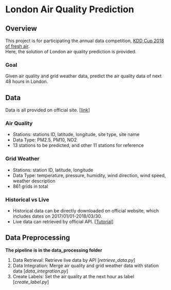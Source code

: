 # London Air Quality Prediction

## Overview
This project is for participating the annual data competition, [KDD Cup 2018 of fresh air](https://biendata.com/competition/kdd_2018/).  
Here, the solution of London air quality prediction is provided. 

### Goal  
Given air quality and grid weather data, predict the air quality data of next 48 hours in London.

## Data
Data is all provided on official site. [[link](https://biendata.com/competition/kdd_2018/data/)]
### Air Quality
  - Stations: stations ID, latitude, longitude, site type, site name 
  - Data Type: PM2.5, PM10, NO2
  - 13 stations to be predicted, and other 11 stations for reference
### Grid Weather
  - Stations: station ID, latitude, longitude
  - Data Type: temperature, pressure, humidity, wind direction, wind speed, weather description
  - 861 grids in total
### Historical vs Live
  - Historical data can be directly downloaded on official website, which includes dates on 2017/01/01-2018/03/30.
  - Live data can retrieved by official API. [[Tutorial](https://biendata.com/forum/view_post_category/9)]

## Data Preprocessing
**The pipeline is in the data_processing folder**
1. Data Retrieval: Retrieve live data by API [*retrieve_data.py*]
2. Data Integration: Merge air quality and grid weather data with station data [*data_integration.py*]
3. Create Labels: Set the air quality at the next hour as label [*create_label.py*]
